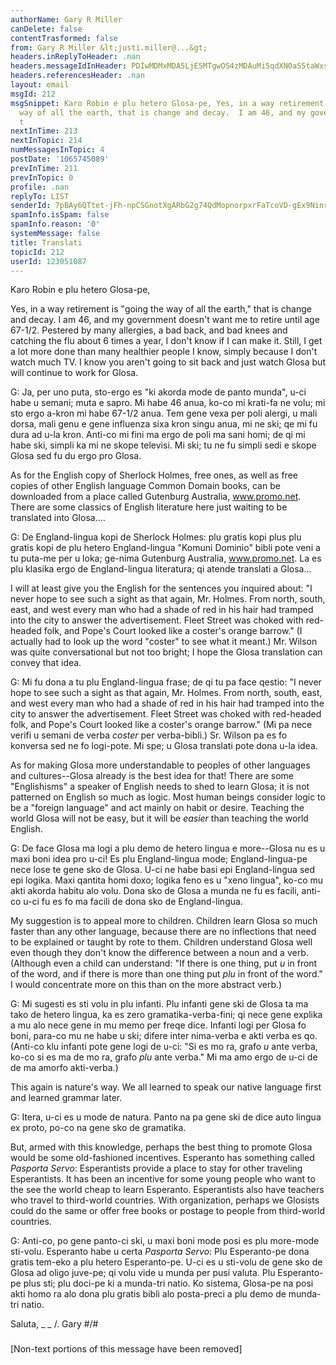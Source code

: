 ```yaml
---
authorName: Gary R Miller
canDelete: false
contentTrasformed: false
from: Gary R Miller &lt;justi.miller@...&gt;
headers.inReplyToHeader: .nan
headers.messageIdInHeader: PDIwMDMxMDA5LjE5MTgwOS4zMDAuMi5qdXN0aS5taWxsZXJAanVuby5jb20+
headers.referencesHeader: .nan
layout: email
msgId: 212
msgSnippet: Karo Robin e plu hetero Glosa-pe, Yes, in a way retirement is going the
  way of all the earth, that is change and decay.  I am 46, and my government doesn
  t
nextInTime: 213
nextInTopic: 214
numMessagesInTopic: 4
postDate: '1065745089'
prevInTime: 211
prevInTopic: 0
profile: .nan
replyTo: LIST
senderId: 7pBAy6QTtet-jFh-npCSGnotXgARbG2g74QdMopnorpxrFaTcoVD-gEx9NinrFAC3v79MFgwtoslmvBffFAlEOiqcsgocGYjCVSJpg
spamInfo.isSpam: false
spamInfo.reason: '0'
systemMessage: false
title: Translati
topicId: 212
userId: 123051087
---
```


Karo Robin e plu hetero Glosa-pe,

Yes, in a way retirement is "going the way of all the earth," that is
change and decay.  I am 46, and my government doesn't want me to retire
until age 67-1/2.  Pestered by many allergies, a bad back, and bad knees
and catching the flu about 6 times a year, I don't know if I can make it.
 Still, I get a lot more done than many healthier people I know, simply
because I don't watch much TV.  I know you aren't going to sit back and
just watch Glosa but will continue to work for Glosa.

G:  Ja, per uno puta, sto-ergo es "ki akorda mode de panto munda", u-ci
habe u semani; muta e sapro.  Mi habe 46 anua, ko-co mi krati-fa ne volu;
mi sto ergo a-kron mi habe 67-1/2 anua.  Tem gene vexa per poli alergi, u
mali dorsa, mali genu e gene influenza sixa kron singu anua, mi ne ski;
qe mi fu dura ad u-la kron.  Anti-co mi fini ma ergo de poli ma sani
homi; de qi mi habe ski, simpli ka mi ne skope televisi.  Mi ski; tu ne
fu simpli sedi e skope Glosa sed fu du ergo pro Glosa.

As for the English copy of Sherlock Holmes, free ones, as well as free
copies of other English language Common Domain books, can be downloaded
from a place called Gutenburg Australia, www.promo.net.  There are some
classics of English literature here just waiting to be translated into
Glosa....

G:  De England-lingua kopi de Sherlock Holmes: plu gratis kopi plus plu
gratis kopi de plu hetero England-lingua "Komuni Dominio" bibli pote veni
a tu puta-me per u loka; ge-nima Gutenburg Australia, www.promo.net.  La
es plu klasika ergo de England-lingua literatura; qi atende translati a
Glosa...

I will at least give you the English for the sentences you inquired
about: "I never hope to see such a sight as that again, Mr. Holmes.  From
north, south, east, and west every man who had a shade of red in his hair
had tramped into the city to answer the advertisement.  Fleet Street was
choked with red-headed folk, and Pope's Court looked like a coster's
orange barrow."  (I actually had to look up the word "coster" to see what
it meant.)  Mr. Wilson was quite conversational but not too bright; I
hope the Glosa translation can convey that idea.

G:  Mi fu dona a tu plu England-lingua frase; de qi tu pa face qestio: "I
never hope to see such a sight as that again, Mr. Holmes.  From north,
south, east, and west every man who had a shade of red in his hair had
tramped into the city to answer the advertisement.  Fleet Street was
choked with red-headed folk, and Pope's Court looked like a coster's
orange barrow."  (Mi pa nece verifi u semani de verba _coster_ per
verba-bibli.)  Sr. Wilson pa es fo konversa sed ne fo logi-pote.  Mi spe;
u Glosa translati pote dona u-la idea.

As for making Glosa more understandable to peoples of other languages and
cultures--Glosa already is the best idea for that!  There are some
"Englishisms" a speaker of English needs to shed to learn Glosa; it is
not patterned on English so much as logic.  Most human beings consider
logic to be a "foreign language" and act mainly on habit or desire. 
Teaching the world Glosa will not be easy, but it will be _easier_ than
teaching the world English.

G:  De face Glosa ma logi a plu demo de hetero lingua e more--Glosa nu es
u maxi boni idea pro u-ci!  Es plu England-lingua mode; England-lingua-pe
nece lose te gene sko de Glosa.  U-ci ne habe basi epi England-lingua sed
epi logika.  Maxi qantita homi doxo; logika feno es u "xeno lingua",
ko-co mu akti akorda habitu alo volu.  Dona sko de Glosa a munda ne fu es
facili, anti-co u-ci fu es fo ma facili de dona sko de England-lingua.

My suggestion is to appeal more to children.  Children learn Glosa so
much faster than any other language, because there are no inflections
that need to be explained or taught by rote to them.  Children understand
Glosa well even though they don't know the difference between a noun and
a verb.  (Although even a child can understand: "If there is one thing,
put _u_ in front of the word, and if there is more than one thing put
_plu_ in front of the word."  I would concentrate more on this than on
the more abstract verb.)

G:  Mi sugesti es sti volu in plu infanti.  Plu infanti gene ski de Glosa
ta ma tako de hetero lingua, ka es zero gramatika-verba-fini; qi nece
gene explika a mu alo nece gene in mu memo per freqe dice.  Infanti logi
per Glosa fo boni, para-co mu ne habe u ski; difere inter nima-verba e
akti verba es qo.  (Anti-co klu infanti pote gene logi de u-ci: "Si es mo
ra, grafo _u_ ante verba, ko-co si es ma de mo ra, grafo _plu_ ante
verba."  Mi ma amo ergo de u-ci de de ma amorfo akti-verba.)

This again is nature's way.  We all learned to speak our native language
first and learned grammar later.

G:  Itera, u-ci es u mode de natura.  Panto na pa gene ski de dice auto
lingua ex proto, po-co na gene sko de gramatika.

But, armed with this knowledge, perhaps the best thing to promote Glosa
would be some old-fashioned incentives.  Esperanto has something called
_Pasporta Servo_:  Esperantists provide a place to stay for other
traveling Esperantists.  It has been an incentive for some young people
who want to the see the world cheap to learn Esperanto.  Esperantists
also have teachers who travel to third-world countries.  With
organization, perhaps we Glosists could do the same or offer free books
or postage to people from third-world countries.

G:  Anti-co, po gene panto-ci ski, u maxi boni mode posi es plu more-mode
sti-volu.  Esperanto habe u certa _Pasporta Servo_:  Plu Esperanto-pe
dona gratis tem-eko a plu hetero Esperanto-pe.  U-ci es u sti-volu de
gene sko de Glosa ad oligo juve-pe; qi volu vide u munda per pusi valuta.
 Plu Esperanto-pe plus sti; plu doci-pe ki a munda-tri natio.  Ko
sistema, Glosa-pe na posi akti homo ra alo dona plu gratis bibli alo
posta-preci a plu demo de munda-tri natio.

Saluta,
 _  _
  /.   Gary
#/\#
 ###

[Non-text portions of this message have been removed]


